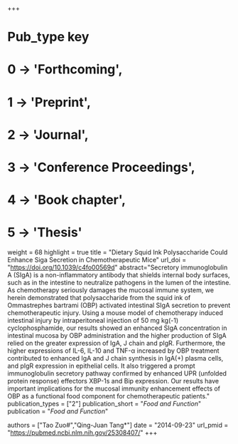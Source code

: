 +++
# Pub_type key
# 0 -> 'Forthcoming',
# 1 -> 'Preprint',
# 2 -> 'Journal',
# 3 -> 'Conference Proceedings',
# 4 -> 'Book chapter',
# 5 -> 'Thesis'

weight = 68
highlight = true
title = "Dietary Squid Ink Polysaccharide Could Enhance Siga Secretion in Chemotherapeutic Mice"
url_doi = "https://doi.org/10.1039/c4fo00569d"
abstract="Secretory immunoglobulin A (SIgA) is a non-inflammatory antibody that shields internal body surfaces, such as in the intestine to neutralize pathogens in the lumen of the intestine. As chemotherapy seriously damages the mucosal immune system, we herein demonstrated that polysaccharide from the squid ink of Ommastrephes bartrami (OBP) activated intestinal SIgA secretion to prevent chemotherapeutic injury. Using a mouse model of chemotherapy induced intestinal injury by intraperitoneal injection of 50 mg kg(-1) cyclophosphamide, our results showed an enhanced SIgA concentration in intestinal mucosa by OBP administration and the higher production of SIgA relied on the greater expression of IgA, J chain and pIgR. Furthermore, the higher expressions of IL-6, IL-10 and TNF-α increased by OBP treatment contributed to enhanced IgA and J chain synthesis in IgA(+) plasma cells, and pIgR expression in epithelial cells. It also triggered a prompt immunoglobulin secretory pathway confirmed by enhanced UPR (unfolded protein response) effectors XBP-1s and Bip expression. Our results have important implications for the mucosal immunity enhancement effects of OBP as a functional food component for chemotherapeutic patients."
publication_types = ["2"]
publication_short = "*Food and Function*"
publication = "*Food and Function*"

authors = ["Tao Zuo#","Qing-Juan Tang*"]
date = "2014-09-23"
url_pmid = "https://pubmed.ncbi.nlm.nih.gov/25308407/"
+++
